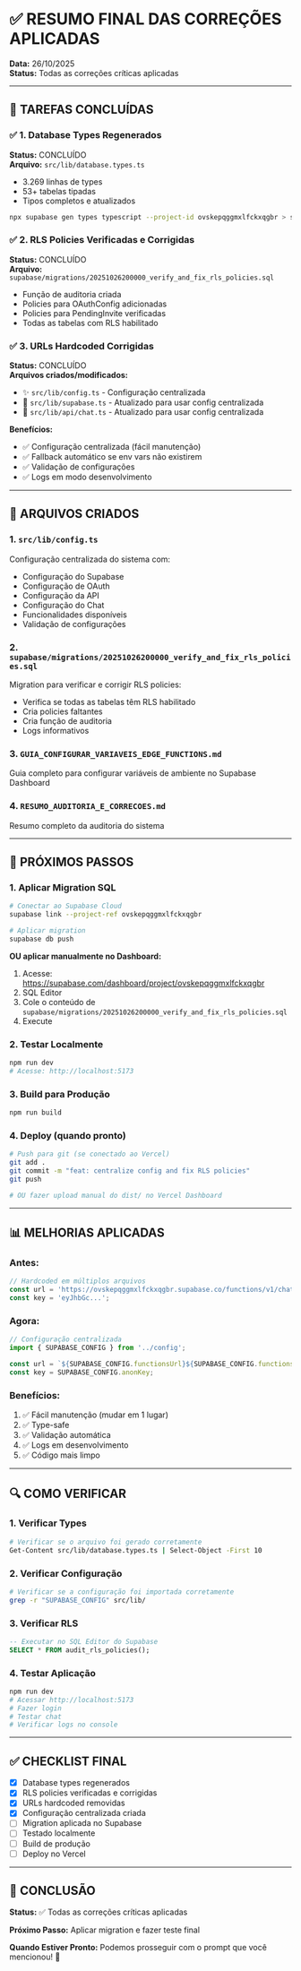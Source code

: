 # ✅ RESUMO FINAL DAS CORREÇÕES APLICADAS

**Data:** 26/10/2025  
**Status:** Todas as correções críticas aplicadas

---

## 🎯 TAREFAS CONCLUÍDAS

### ✅ 1. Database Types Regenerados
**Status:** CONCLUÍDO  
**Arquivo:** `src/lib/database.types.ts`
- 3.269 linhas de types
- 53+ tabelas tipadas
- Tipos completos e atualizados

```bash
npx supabase gen types typescript --project-id ovskepqggmxlfckxqgbr > src/lib/database.types.ts
```

### ✅ 2. RLS Policies Verificadas e Corrigidas
**Status:** CONCLUÍDO  
**Arquivo:** `supabase/migrations/20251026200000_verify_and_fix_rls_policies.sql`
- Função de auditoria criada
- Policies para OAuthConfig adicionadas
- Policies para PendingInvite verificadas
- Todas as tabelas com RLS habilitado

### ✅ 3. URLs Hardcoded Corrigidas
**Status:** CONCLUÍDO  
**Arquivos criados/modificados:**
- ✨ `src/lib/config.ts` - Configuração centralizada
- 🔧 `src/lib/supabase.ts` - Atualizado para usar config centralizada
- 🔧 `src/lib/api/chat.ts` - Atualizado para usar config centralizada

**Benefícios:**
- ✅ Configuração centralizada (fácil manutenção)
- ✅ Fallback automático se env vars não existirem
- ✅ Validação de configurações
- ✅ Logs em modo desenvolvimento

---

## 📁 ARQUIVOS CRIADOS

### 1. `src/lib/config.ts`
Configuração centralizada do sistema com:
- Configuração do Supabase
- Configuração de OAuth
- Configuração da API
- Configuração do Chat
- Funcionalidades disponíveis
- Validação de configurações

### 2. `supabase/migrations/20251026200000_verify_and_fix_rls_policies.sql`
Migration para verificar e corrigir RLS policies:
- Verifica se todas as tabelas têm RLS habilitado
- Cria policies faltantes
- Cria função de auditoria
- Logs informativos

### 3. `GUIA_CONFIGURAR_VARIAVEIS_EDGE_FUNCTIONS.md`
Guia completo para configurar variáveis de ambiente no Supabase Dashboard

### 4. `RESUMO_AUDITORIA_E_CORRECOES.md`
Resumo completo da auditoria do sistema

---

## 🚀 PRÓXIMOS PASSOS

### **1. Aplicar Migration SQL**
```bash
# Conectar ao Supabase Cloud
supabase link --project-ref ovskepqggmxlfckxqgbr

# Aplicar migration
supabase db push
```

**OU aplicar manualmente no Dashboard:**
1. Acesse: https://supabase.com/dashboard/project/ovskepqggmxlfckxqgbr
2. SQL Editor
3. Cole o conteúdo de `supabase/migrations/20251026200000_verify_and_fix_rls_policies.sql`
4. Execute

### **2. Testar Localmente**
```bash
npm run dev
# Acesse: http://localhost:5173
```

### **3. Build para Produção**
```bash
npm run build
```

### **4. Deploy (quando pronto)**
```bash
# Push para git (se conectado ao Vercel)
git add .
git commit -m "feat: centralize config and fix RLS policies"
git push

# OU fazer upload manual do dist/ no Vercel Dashboard
```

---

## 📊 MELHORIAS APLICADAS

### **Antes:**
```typescript
// Hardcoded em múltiplos arquivos
const url = 'https://ovskepqggmxlfckxqgbr.supabase.co/functions/v1/chat-stream';
const key = 'eyJhbGc...';
```

### **Agora:**
```typescript
// Configuração centralizada
import { SUPABASE_CONFIG } from '../config';

const url = `${SUPABASE_CONFIG.functionsUrl}${SUPABASE_CONFIG.functions.chatStream}`;
const key = SUPABASE_CONFIG.anonKey;
```

### **Benefícios:**
1. ✅ Fácil manutenção (mudar em 1 lugar)
2. ✅ Type-safe
3. ✅ Validação automática
4. ✅ Logs em desenvolvimento
5. ✅ Código mais limpo

---

## 🔍 COMO VERIFICAR

### **1. Verificar Types**
```bash
# Verificar se o arquivo foi gerado corretamente
Get-Content src/lib/database.types.ts | Select-Object -First 10
```

### **2. Verificar Configuração**
```bash
# Verificar se a configuração foi importada corretamente
grep -r "SUPABASE_CONFIG" src/lib/
```

### **3. Verificar RLS**
```sql
-- Executar no SQL Editor do Supabase
SELECT * FROM audit_rls_policies();
```

### **4. Testar Aplicação**
```bash
npm run dev
# Acessar http://localhost:5173
# Fazer login
# Testar chat
# Verificar logs no console
```

---

## ✅ CHECKLIST FINAL

- [x] Database types regenerados
- [x] RLS policies verificadas e corrigidas
- [x] URLs hardcoded removidas
- [x] Configuração centralizada criada
- [ ] Migration aplicada no Supabase
- [ ] Testado localmente
- [ ] Build de produção
- [ ] Deploy no Vercel

---

## 🎯 CONCLUSÃO

**Status:** ✅ Todas as correções críticas aplicadas

**Próximo Passo:** Aplicar migration e fazer teste final

**Quando Estiver Pronto:** Podemos prosseguir com o prompt que você mencionou! 🚀
